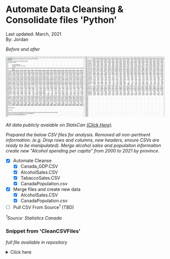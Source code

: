 # Automate Data Cleansing & Consolidate files  **'Python'**
Last updated: March, 2021 <br />
By: Jordan 

*Before and after*

![before&after](https://raw.githubusercontent.com/jporonovich/Pyhton-Wrangling_DataCleanseAuto/main/Before%20%26%20After.PNG)

*All data publicly avaiable on StatsCan [(Click Here)](https://www150.statcan.gc.ca/n1//en/type/data?MM=1#tables).*

*Prepared the below CSV files for analysis. Removed all non-pertinent information. (e.g. Drop rows and columns, new headers, ensure CSVs are ready to be manipulated). Merge alcohol sales and populaiton informaiton create new "Alcohol spending per capita" from 2000 to 2021 by province.*

* [x] Automate Cleanse 
  * [x] Canada_GDP.CSV 
  * [x] AlcoholSales.CSV
  * [x] TabaccoSales.CSV
  * [x] CanadaPopulation.csv
* [x] Merge files and create new data 
  * [x] AlcoholSales.CSV
  * [x] CanadaPopulation.csv
* [ ] Pull CSV From Source<sup>1</sup> (TBD)

*<sup>1</sup>Source: Statistics Canada*

### Snippet from 'CleanCSVFiles'
*full file available in repository*
<details>
  <Summary> Click here </Summary>

``` python 

    #This block of code  takes data from StatsCan isolates the tables, 
    #removes "clutter" and transposes the table from horizontal to vertical

    #Defining headers to pre-exisiting row and resetting header.   
    header_names = list(GDP.iloc[8])
    header_names[0] = NaN # setting first index to NA
    GDP.columns = header_names

    #Selecting relevant table
    GDP = GDP.iloc[10:41]

    #Converting strings to floats
    #Getting table dimensions
    Num_Col = len(GDP.columns)
    Num_row = len(GDP.index)

    #Indexing position at one to avoid string convertion error. 
    i_column = 1
    i_row = 0

    #removing "," from numbers and converting to floats
    while i_column < Num_Col:
        while i_row < Num_row:
            GDP.iloc[i_row,i_column]  = float(GDP.iloc[i_row, i_column].replace(",",""))
            i_row += 1
        i_column += 1
        i_row = 0

    #Saving to new file
    GDP.to_csv("Canada_GDP(Clean).csv", index = False)
```
</details>



